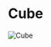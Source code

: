 # Cube

![Cube](https://github.com/jslee629/RunAndJump/assets/67567206/dd939ba0-1a96-48d9-b2e6-f2258c79a5bc)
